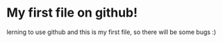 # My first file on github!
lerning to use github and this is my first file, so there will be some bugs :)
